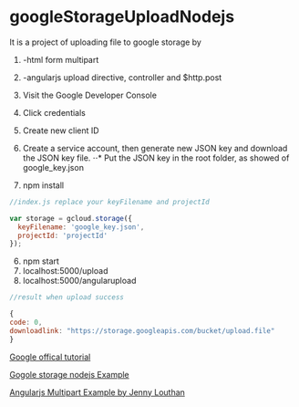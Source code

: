 # googleStorageUploadNodejs

It is a project of uploading file to google storage by <br />
1. -html form multipart <br />
2. -angularjs upload directive, controller and $http.post <br />

1. Visit the Google Developer Console
2. Click credentials
3. Create new client ID
4. Create a service account, then generate new JSON key and download the JSON key file.
⋅⋅* Put the JSON key in the root folder, as showed of google_key.json
5. npm install
```javascript
//index.js replace your keyFilename and projectId

var storage = gcloud.storage({
  keyFilename: 'google_key.json',
  projectId: 'projectId'
});
```

6. npm start
7. localhost:5000/upload
8. localhost:5000/angularupload

```javascript
//result when upload success

{
code: 0,
downloadlink: "https://storage.googleapis.com/bucket/upload.file"
}
```


[Google offical tutorial](https://github.com/GoogleCloudPlatform/gcloud-node)

[Gogole storage nodejs Example](https://cloud.google.com/nodejs/)

[Angularjs Multipart Example by Jenny Louthan](https://uncorkedstudios.com/blog/multipartformdata-file-upload-with-angularjs)



